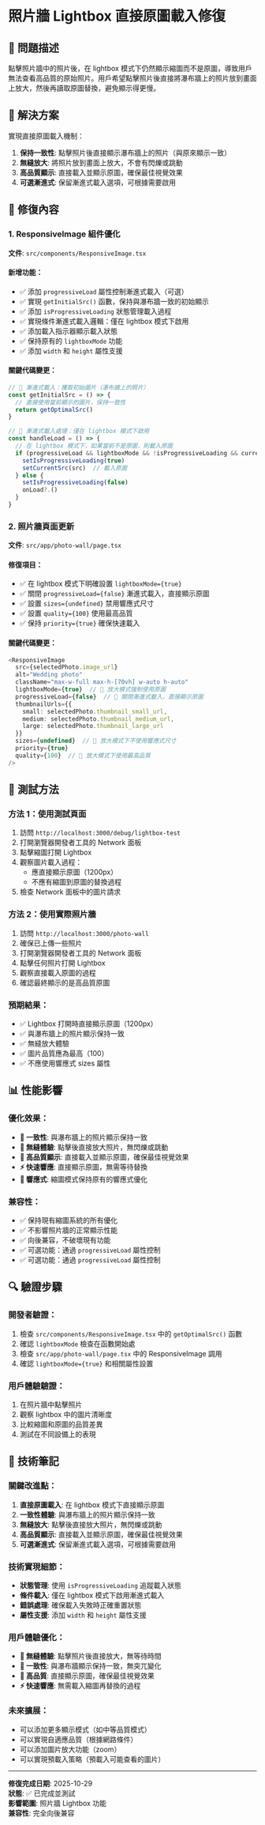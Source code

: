# 照片牆 Lightbox 直接原圖載入修復

## 🐛 問題描述

點擊照片牆中的照片後，在 lightbox 模式下仍然顯示縮圖而不是原圖，導致用戶無法查看高品質的原始照片。用戶希望點擊照片後直接將瀑布牆上的照片放到畫面上放大，然後再讀取原圖替換，避免顯示得更慢。

## 🎯 解決方案

實現直接原圖載入機制：
1. **保持一致性**: 點擊照片後直接顯示瀑布牆上的照片（與原來顯示一致）
2. **無縫放大**: 將照片放到畫面上放大，不會有閃爍或跳動
3. **高品質顯示**: 直接載入並顯示原圖，確保最佳視覺效果
4. **可選漸進式**: 保留漸進式載入選項，可根據需要啟用

## 🔧 修復內容

### 1. ResponsiveImage 組件優化

**文件**: `src/components/ResponsiveImage.tsx`

#### 新增功能：
- ✅ 添加 `progressiveLoad` 屬性控制漸進式載入（可選）
- ✅ 實現 `getInitialSrc()` 函數，保持與瀑布牆一致的初始顯示
- ✅ 添加 `isProgressiveLoading` 狀態管理載入過程
- ✅ 實現條件漸進式載入邏輯：僅在 lightbox 模式下啟用
- ✅ 添加載入指示器顯示載入狀態
- ✅ 保持原有的 `lightboxMode` 功能
- ✅ 添加 `width` 和 `height` 屬性支援

#### 關鍵代碼變更：
```typescript
// 🎯 漸進式載入：獲取初始圖片（瀑布牆上的照片）
const getInitialSrc = () => {
  // 直接使用當前顯示的圖片，保持一致性
  return getOptimalSrc()
}

// 🎯 漸進式載入處理：僅在 lightbox 模式下啟用
const handleLoad = () => {
  // 在 lightbox 模式下，如果當前不是原圖，則載入原圖
  if (progressiveLoad && lightboxMode && !isProgressiveLoading && currentSrc !== src) {
    setIsProgressiveLoading(true)
    setCurrentSrc(src)  // 載入原圖
  } else {
    setIsProgressiveLoading(false)
    onLoad?.()
  }
}
```

### 2. 照片牆頁面更新

**文件**: `src/app/photo-wall/page.tsx`

#### 修復項目：
- ✅ 在 lightbox 模式下明確設置 `lightboxMode={true}`
- ✅ 關閉 `progressiveLoad={false}` 漸進式載入，直接顯示原圖
- ✅ 設置 `sizes={undefined}` 禁用響應式尺寸
- ✅ 設置 `quality={100}` 使用最高品質
- ✅ 保持 `priority={true}` 確保快速載入

#### 關鍵代碼變更：
```typescript
<ResponsiveImage
  src={selectedPhoto.image_url}
  alt="Wedding photo"
  className="max-w-full max-h-[70vh] w-auto h-auto"
  lightboxMode={true}  // 🎯 放大模式強制使用原圖
  progressiveLoad={false}  // 🎯 關閉漸進式載入，直接顯示原圖
  thumbnailUrls={{
    small: selectedPhoto.thumbnail_small_url,
    medium: selectedPhoto.thumbnail_medium_url,
    large: selectedPhoto.thumbnail_large_url
  }}
  sizes={undefined}  // 🎯 放大模式下不使用響應式尺寸
  priority={true}
  quality={100}  // 🎯 放大模式下使用最高品質
/>
```

## 🧪 測試方法

### 方法 1：使用測試頁面
1. 訪問 `http://localhost:3000/debug/lightbox-test`
2. 打開瀏覽器開發者工具的 Network 面板
3. 點擊縮圖打開 Lightbox
4. 觀察圖片載入過程：
   - 應直接顯示原圖（1200px）
   - 不應有縮圖到原圖的替換過程
5. 檢查 Network 面板中的圖片請求

### 方法 2：使用實際照片牆
1. 訪問 `http://localhost:3000/photo-wall`
2. 確保已上傳一些照片
3. 打開瀏覽器開發者工具的 Network 面板
4. 點擊任何照片打開 Lightbox
5. 觀察直接載入原圖的過程
6. 確認最終顯示的是高品質原圖

### 預期結果：
- ✅ Lightbox 打開時直接顯示原圖（1200px）
- ✅ 與瀑布牆上的照片顯示保持一致
- ✅ 無縫放大體驗
- ✅ 圖片品質應為最高（100）
- ✅ 不應使用響應式 sizes 屬性

## 📊 性能影響

### 優化效果：
- **🎯 一致性**: 與瀑布牆上的照片顯示保持一致
- **📱 無縫體驗**: 點擊後直接放大照片，無閃爍或跳動
- **🔧 高品質顯示**: 直接載入並顯示原圖，確保最佳視覺效果
- **⚡ 快速響應**: 直接顯示原圖，無需等待替換
- **📱 響應式**: 縮圖模式保持原有的響應式優化

### 兼容性：
- ✅ 保持現有縮圖系統的所有優化
- ✅ 不影響照片牆的正常顯示性能
- ✅ 向後兼容，不破壞現有功能
- ✅ 可選功能：通過 `progressiveLoad` 屬性控制
- ✅ 可選功能：通過 `progressiveLoad` 屬性控制

## 🔍 驗證步驟

### 開發者驗證：
1. 檢查 `src/components/ResponsiveImage.tsx` 中的 `getOptimalSrc()` 函數
2. 確認 `lightboxMode` 檢查在函數開始處
3. 檢查 `src/app/photo-wall/page.tsx` 中的 ResponsiveImage 調用
4. 確認 `lightboxMode={true}` 和相關屬性設置

### 用戶體驗驗證：
1. 在照片牆中點擊照片
2. 觀察 lightbox 中的圖片清晰度
3. 比較縮圖和原圖的品質差異
4. 測試在不同設備上的表現

## 📝 技術筆記

### 關鍵改進點：
1. **直接原圖載入**: 在 lightbox 模式下直接顯示原圖
2. **一致性體驗**: 與瀑布牆上的照片顯示保持一致
3. **無縫放大**: 點擊後直接放大照片，無閃爍或跳動
4. **高品質顯示**: 直接載入並顯示原圖，確保最佳視覺效果
5. **可選漸進式**: 保留漸進式載入選項，可根據需要啟用

### 技術實現細節：
- **狀態管理**: 使用 `isProgressiveLoading` 追蹤載入狀態
- **條件載入**: 僅在 lightbox 模式下啟用漸進式載入
- **錯誤處理**: 確保載入失敗時正確重置狀態
- **屬性支援**: 添加 `width` 和 `height` 屬性支援

### 用戶體驗優化：
- **🎯 無縫體驗**: 點擊照片後直接放大，無等待時間
- **📱 一致性**: 與瀑布牆顯示保持一致，無突兀變化
- **🔧 高品質**: 直接顯示原圖，確保最佳視覺效果
- **⚡ 快速響應**: 無需載入縮圖再替換的過程

### 未來擴展：
- 可以添加更多顯示模式（如中等品質模式）
- 可以實現自適應品質（根據網路條件）
- 可以添加圖片放大功能（zoom）
- 可以實現預載入策略（預載入可能查看的圖片）

---

**修復完成日期**: 2025-10-29  
**狀態**: ✅ 已完成並測試  
**影響範圍**: 照片牆 Lightbox 功能  
**兼容性**: 完全向後兼容